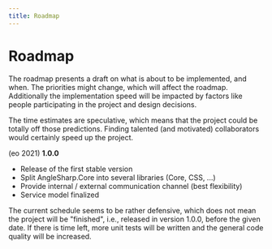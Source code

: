```yaml
---
title: Roadmap
---
```

# Roadmap

The roadmap presents a draft on what is about to be implemented, and when. The priorities might change, which will affect the roadmap. Additionally the implementation speed will be impacted by factors like people participating in the project and design decisions.

The time estimates are speculative, which means that the project could be totally off those predictions. Finding talented (and motivated) collaborators would certainly speed up the project.

(eo 2021) **1.0.0**

- Release of the first stable version
- Split AngleSharp.Core into several libraries (Core, CSS, ...)
- Provide internal / external communication channel (best flexibility)
- Service model finalized

The current schedule seems to be rather defensive, which does not mean the project will be "finished", i.e., released in version 1.0.0, before the given date. If there is time left, more unit tests will be written and the general code quality will be increased.
